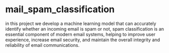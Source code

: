 # mail_spam_classification
in this project we develop a machine learning model that can accurately identify whether an incoming email is spam or not, spam classification is an essential component of modern email systems, helping to improve user experience, increase email security, and maintain the overall integrity and reliability of email communications.
